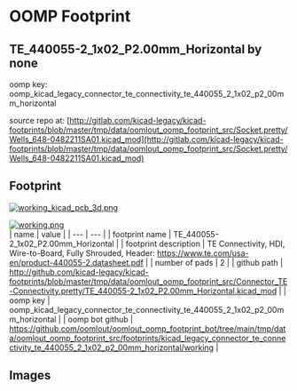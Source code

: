 # OOMP Footprint  
## TE_440055-2_1x02_P2.00mm_Horizontal  by none  
  
oomp key: oomp_kicad_legacy_connector_te_connectivity_te_440055_2_1x02_p2_00mm_horizontal  
  
source repo at: [http://gitlab.com/kicad-legacy/kicad-footprints/blob/master/tmp/data/oomlout_oomp_footprint_src/Socket.pretty/Wells_648-0482211SA01.kicad_mod](http://gitlab.com/kicad-legacy/kicad-footprints/blob/master/tmp/data/oomlout_oomp_footprint_src/Socket.pretty/Wells_648-0482211SA01.kicad_mod)  
## Footprint  
  
[![working_kicad_pcb_3d.png](working_kicad_pcb_3d_600.png)](working_kicad_pcb_3d.png)  
  
[![working.png](working_600.png)](working.png)  
| name | value | 
| --- | --- | 
| footprint name | TE_440055-2_1x02_P2.00mm_Horizontal | 
| footprint description | TE Connectivity, HDI, Wire-to-Board, Fully Shrouded, Header: https://www.te.com/usa-en/product-440055-2.datasheet.pdf | 
| number of pads | 2 | 
| github path | http://github.com/kicad-legacy/kicad-footprints/blob/master/tmp/data/oomlout_oomp_footprint_src/Connector_TE-Connectivity.pretty/TE_440055-2_1x02_P2.00mm_Horizontal.kicad_mod | 
| oomp key | oomp_kicad_legacy_connector_te_connectivity_te_440055_2_1x02_p2_00mm_horizontal | 
| oomp bot github | https://github.com/oomlout/oomlout_oomp_footprint_bot/tree/main/tmp/data/oomlout_oomp_footprint_src/footprints/kicad_legacy_connector_te_connectivity_te_440055_2_1x02_p2_00mm_horizontal/working | 
## Images  
